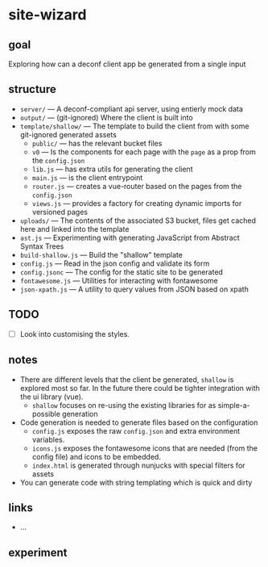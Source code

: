 # site-wizard

## goal

Exploring how can a deconf client app be generated from a single input

## structure

- `server/` — A deconf-compliant api server, using entierly mock data
- `output/` — (git-ignored) Where the client is built into
- `template/shallow/` — The template to build the client from with some git-ignored generated assets
  - `public/` — has the relevant bucket files
  - `v0` — Is the components for each page with the `page` as a prop from the `config.json`
  - `lib.js` — has extra utils for generating the client
  - `main.js` — is the client entrypoint
  - `router.js` — creates a vue-router based on the pages from the `config.json`
  - `views.js` — provides a factory for creating dynamic imports for versioned pages
- `uploads/` — The contents of the associated S3 bucket, files get cached here and linked into the template
- `ast.js` — Experimenting with generating JavaScript from Abstract Syntax Trees
- `build-shallow.js` — Build the "shallow" template
- `config.js` — Read in the json config and validate its form
- `config.jsonc` — The config for the static site to be generated
- `fontawesome.js` — Utilities for interacting with fontawesome
- `json-xpath.js` — A utility to query values from JSON based on xpath

## TODO

- [ ] Look into customising the styles.

## notes

- There are different levels that the client be generated, `shallow` is explored most so far.
  In the future there could be tighter integration with the ui library (vue).
  - `shallow` focuses on re-using the existing libraries for as simple-a-possible generation
- Code generation is needed to generate files based on the configuration
  - `config.js` exposes the raw `config.json` and extra environment variables.
  - `icons.js` exposes the fontawesome icons that are needed (from the config file)
    and icons to be embedded.
  - `index.html` is generated through nunjucks with special filters for assets
- You can generate code with string templating which is quick and dirty

## links

- ...

## experiment
